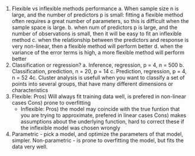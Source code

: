 1. Flexible vs inflexible methods performance
    a. When sample size n is large, and the number of predictors p is small: fitting a flexible method often requires a great number of parameters, so this is difficult when the sample space is large. 
    b. when num of predictors p is large, and the number of observations is small, then it will be easy to fit an inflexible method
    c. when the relationship between the predictors and response is very non-linear, then a flexible method will perform better
    d. when the variance of the error terms is high, a more flexible method will perform better
2. Classification or regression?
    a. Inference, regression, p = 4, n = 500
    b. Classification, prediction, n = 20, p = 14
    c. Prediction, regression, p = 4, n = 52
4c. Cluster analysis is usefull when you want to classify a set of points into several groups, that have many different dimensions or characteristics
5. Flexible: Pros) Will always fit training data well, is prefered in non-linear cases Cons) prone to overfitting
    * Inflexible: Pros) the model may coincide with the true funtion that you are trying to approximate, prefered in linear cases Cons) makes assumptions about the underlying function, hard to correct these if the inflexible model was chosen wrongly
6. Parametric - pick a model, and optimize the parameters of that model, simpler. Non-parametric - is prone to overfitting the model, but fits the data very well.